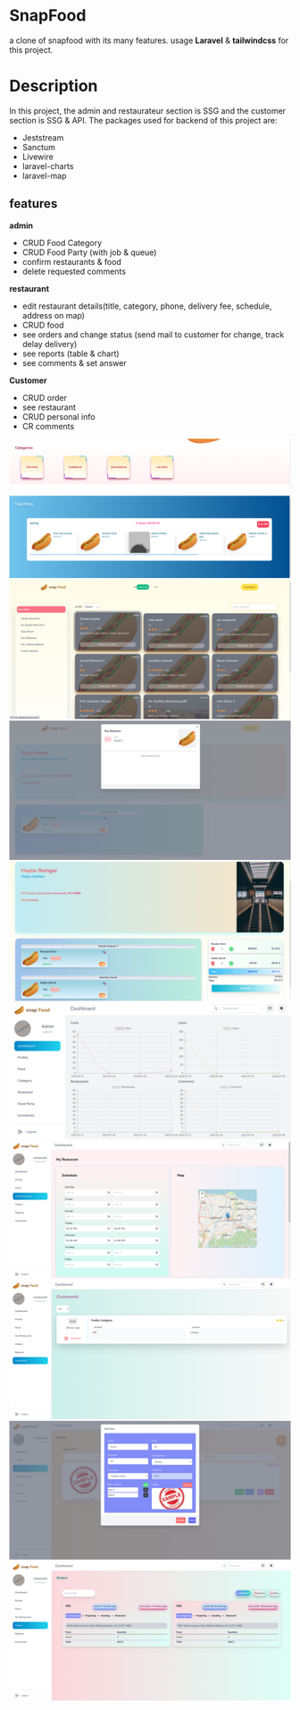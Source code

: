 # SnapFood

a clone of snapfood with its many features.
usage **Laravel** & **tailwindcss** for this project.
#  Description
In this project, the admin and restaurateur section is SSG and the customer section is SSG & API.
The packages used for backend of this project are:

 - Jeststream
 - Sanctum
 - Livewire
 - laravel-charts
 - laravel-map

## features

**admin**


 - CRUD Food Category
 - CRUD Food Party (with job & queue)
 - confirm restaurants & food
 - delete requested comments

**restaurant**

 - edit restaurant details(title, category, phone, delivery fee, schedule, address on map)
 - CRUD food
 - see orders and change status (send mail to customer for change, track delay delivery) 
 - see reports (table & chart)
 - see comments & set answer

**Customer**

 - CRUD order
 - see restaurant
 - CRUD personal info
 - CR comments

![alt text](/photos/home.png)
![alt text](/photos/restaurantsShow.png)
![alt text](/photos/commentsOnFood.png)
![alt text](/photos/restaurant.png)
![alt text](/photos/adminDashboard.png)
![alt text](/photos/restaurantDetiles.png)
![alt text](/photos/comments.png)
![alt text](/photos/foodCRUD.png)
![alt text](/photos/order.png)